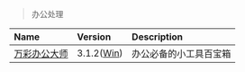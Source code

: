 > 办公处理

| Name           | Version              | Description            |
| :------------- | :------------------- | :--------------------- |
| [万彩办公大师] | 3.1.2([Win][OB-Win]) | 办公必备的小工具百宝箱 |

[万彩办公大师]: http://www.wofficebox.com/ '跳转主页'
[OB-Win]: https://share.weiyun.com/MGX8G1FX '跳转下载页'
